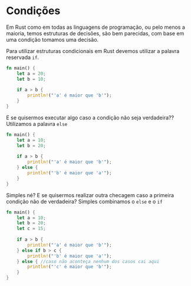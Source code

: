 # Condições

Em Rust como em todas as linguagens de programação, ou pelo menos a maioria, temos estruturas de decisões, são bem parecidas, com base em uma condição tomamos uma decisão.

Para utilizar estruturas condicionais em Rust devemos utilizar a palavra reservada `if`.

```rust
fn main() {
    let a = 20;
    let b = 10;
    
    if a > b {
        println!("'a' é maior que 'b'");
    }
}
```

E se quisermos executar algo caso a condição não seja verdadeira?? Utilizamos a palavra `else`

```rust
fn main() {
    let a = 10;
    let b = 20;
    
    if a > b {
        println!("'a' é maior que 'b'");
    } else {
        println!("'b' é maior que 'a'");
    }
}
```

Simples né? E se quisermos realizar outra checagem caso a primeira condição não de verdadeira? Simples combinamos o `else` e o `if`

```rust
fn main() {
    let a = 10;
    let b = 20;
    let c = 15;
    
    if a > b {
        println!("'a' é maior que 'b'");
    } else if b > c {
        println!("'b' é maior que 'a'");
    } else { //caso não aconteça nenhum dos casos cai aqui
        println!("'c' é maior que 'b'");
    }
}
```

